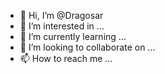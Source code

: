 - 👋 Hi, I’m @Dragosar
- 👀 I’m interested in ...
- 🌱 I’m currently learning ...
- 💞️ I’m looking to collaborate on ...
- 📫 How to reach me ...

<!---
Dragosar/Dragosar is a ✨ special ✨ repository because its `README.md` (this file) appears on your GitHub profile.
You can click the Preview link to take a look at your changes.
--->
